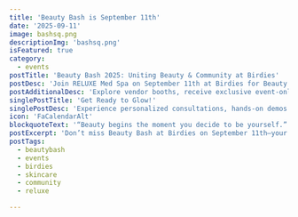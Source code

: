 ```yaml
---
title: 'Beauty Bash is September 11th'
date: '2025-09-11'
image: bashsq.png
descriptionImg: 'bashsq.png'
isFeatured: true
category:
  - events
postTitle: 'Beauty Bash 2025: Uniting Beauty & Community at Birdies'
postDesc: 'Join RELUXE Med Spa on September 11th at Birdies for Beauty Bash: an evening of live demonstrations, complimentary mini-treatments, and community fun.'
postAdditionalDesc: 'Explore vendor booths, receive exclusive event-only promotions, and enjoy refreshments while discovering the latest in skincare and wellness.'
singlePostTitle: 'Get Ready to Glow!'
singlePostDesc: 'Experience personalized consultations, hands-on demos with our experts, and sneak peeks at our newest treatments—including FLATTOX™ flat-rate Botox pricing and our signature Apple Cider Facial.'
icon: 'FaCalendarAlt'
blockquoteText: '“Beauty begins the moment you decide to be yourself.” — Coco Chanel'
postExcerpt: 'Don’t miss Beauty Bash at Birdies on September 11th—your chance to glow, connect, and be pampered by RELUXE Med Spa.'
postTags:
  - beautybash
  - events
  - birdies
  - skincare
  - community
  - reluxe

---
```

